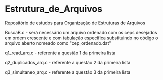 # Estrutura_de_Arquivos
Repositório de estudos para Organização de Estruturas de Arquivos

BuscaB.c - será necessário um arquivo ordenado com os ceps desejados em ordem crescente e com tabulação específica substituindo no código o arquivo aberto nomeado como "cep_ordenado.dat"

q1_read_arq.c - referente a questão 1 da primeira lista

q2_duplicados_arq.c  - referente a questão 2 da primeira lista

q3_simultaneo_arq.c  - referente a questão 3 da primeira lista
